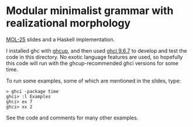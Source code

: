# Modular minimalist grammar with realizational morphology

[MOL-25](https://mol2025.molweb.xyz/programproceedings.html) slides and a Haskell implementation.

I installed ghc with [ghcup](https://www.haskell.org/ghcup/), and then used
[ghci 9.6.7](https://downloads.haskell.org/ghc/latest/docs/users_guide/ghci.html)
to develop and test the code in this directory.
No exotic language features are used, so hopefully this code will
run with the ghcup-recommended ghci versions for some time.

To run some examples, some of which are mentioned in the slides, type:

```
> ghci -package time
ghci> :l Examples
ghci> ex 7
ghci> xx 2
```

See the code and comments for many other examples.
